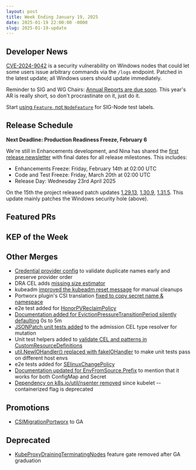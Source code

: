 ```yaml
---
layout: post
title: Week Ending January 19, 2025
date: 2025-01-19 22:00:00 -0000
slug: 2025-01-19-update
---
```


## Developer News

[CVE-2024-9042](https://github.com/kubernetes/kubernetes/issues/129654) is a security vulnerability on Windows nodes that could let some users issue arbitrary commands via the `/logs` endpoint.  Patched in the latest update; all Windows users should update immediately.

Reminder to SIG and WG Chairs: [Annual Reports are due soon](https://groups.google.com/a/kubernetes.io/g/dev/c/D73_pD9jIRI).  This year's AR is really short, so don't procrastinate on it, just do it.

Start [using `Feature`, not `NodeFeature`](https://github.com/kubernetes/kubernetes/pull/129166) for SIG-Node test labels.

## Release Schedule

**Next Deadline: Production Readiness Freeze, February 6**

We're still in Enhancements development, and Nina has shared the [first release newsletter](https://groups.google.com/a/kubernetes.io/g/dev/c/ofJFFfOBhdc) with final dates for all release milestones.  This includes:

* Enhancements Freeze:  Friday, February 14th at 02:00 UTC
* Code and Test Freeze: Friday, March 20th at 02:00 UTC
* Release Day: Wednesday 23rd April 2025 

On the 15th the project released patch updates [1.29.13](https://github.com/kubernetes/kubernetes/blob/master/CHANGELOG/CHANGELOG-1.29.md), [1.30.9](https://github.com/kubernetes/kubernetes/blob/master/CHANGELOG/CHANGELOG-1.30.md), [1.31.5](https://github.com/kubernetes/kubernetes/blob/master/CHANGELOG/CHANGELOG-1.31.md).  This update mainly patches the Windows security hole (above).

## Featured PRs


## KEP of the Week


## Other Merges

* [Credential provider config](https://github.com/kubernetes/kubernetes/pull/129669) to validate duplicate names early and preserve provider order
* DRA CEL adds [missing size estimator](https://github.com/kubernetes/kubernetes/pull/129661)
* kubeadm [improved the kubeadm reset message](https://github.com/kubernetes/kubernetes/pull/129644) for manual cleanups
* Portworx plugin's CSI translation [fixed to copy secret name & namespace](https://github.com/kubernetes/kubernetes/pull/129630)
* e2e test added for [HonorPVReclaimPolicy](https://github.com/kubernetes/kubernetes/pull/129581)
* [Documentation added for EvictionPressureTransitionPeriod silently defaulting](https://github.com/kubernetes/kubernetes/issues/129548) 0s to 5m
* [JSONPatch unit tests added](https://github.com/kubernetes/kubernetes/pull/129303) to the admission CEL type resolver for mutation
* Unit test helpers added to [validate CEL and patterns in CustomResourceDefinitions](https://github.com/kubernetes/kubernetes/pull/129028)
* [util.NewIOHandler() replaced with fakeIOHandler](https://github.com/kubernetes/kubernetes/pull/128997) to make unit tests pass on different host envs
* e2e tests added for [SElinuxChangePolicy](https://github.com/kubernetes/kubernetes/pull/128700)
* [Documentation updated for EnvFromSource.Prefix](https://github.com/kubernetes/kubernetes/pull/124300) to mention that it works for both ConfigMap and Secret
* [Dependency on k8s.io/util/nsenter removed](https://github.com/kubernetes/kubernetes/pull/122016) since kubelet --containerized flag is deprecated

## Promotions

* [CSIMigrationPortworx](https://github.com/kubernetes/kubernetes/pull/129297) to GA

## Deprecated

* [KubeProxyDrainingTerminatingNodes](https://github.com/kubernetes/kubernetes/pull/129692) feature gate removed after GA graduation